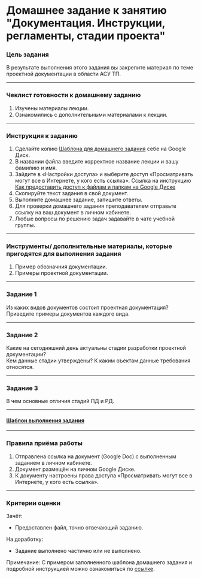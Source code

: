 # Домашнее задание к занятию "Документация. Инструкции, регламенты, стадии проекта"

### Цель задания

В результате выполнения этого задания вы закрепите материал по теме проектной документации в области АСУ ТП. 

------

### Чеклист готовности к домашнему заданию

1. Изучены материалы лекции.
2. Ознакомились с дополнительными материалами к лекции.

------

### Инструкция к заданию

1. Сделайте копию [Шаблона для домашнего задания](https://docs.google.com/document/d/1KtLntCSF0V9zyBNWoTEEDadnIvaHBuqHXCl_wkydmUk/edit?usp=sharing) себе на Google Диск.
1. В названии файла введите корректное название лекции и вашу фамилию и имя.
1. Зайдите в «Настройки доступа» и выберите доступ «Просматривать могут все в Интернете, у кого есть ссылка». Ссылка на инструкцию [Как предоставить доступ к файлам и папкам на Google Диске](https://support.google.com/docs/answer/2494822?hl=ru&co=GENIE.Platform%3DDesktop)
1. Скопируйте текст задания в свой документ.
1. Выполните домашнее задание, запишите ответы.
1. Для проверки домашнего задания преподавателем отправьте ссылку на ваш документ в личном кабинете.
1. Любые вопросы по решению задач задавайте в чате учебной группы.

------

### Инструменты/ дополнительные материалы, которые пригодятся для выполнения задания

1. Пример обозначния документации.
2. Примеры проектной документации.
------
### Задание 1

Из каких видов документов состоит проектная документация?  
Приведите примеры документов каждого вида.

------
### Задание 2

Какие на сегодняшний день актуальны стадии разработки проектной документации?  
Кем данные стадии утверждены?
К каким оъектам данные требования относятся. 

------
### Задание 3

В чем основные отличия стадий ПД и РД.

------
#### [Шаблон выполнения задания](https://docs.google.com/document/d/1youKpKm_JrC0UzDyUslIZW2E2bIv5OVlm_TQDvH5Pvs/edit)

------

### Правила приёма работы

1. Отправлена ссылка на документ (Google Doc) с выполненным заданием в личном кабинете.
2. Документ размещён на личном Google Диске.
3. К документу настроены права доступа «Просматривать могут все в Интернете, у кого есть ссылка».

------

### Критерии оценки

Зачёт:

- Предоставлен файл, точно отвечающий заданию.


На доработку:

- Задание выполнено частично или не выполнено.

Примечание: С примером заполненного шаблона домашнего задания и подробной инструкцией можно ознакомиться по [ссылке](https://docs.google.com/document/d/13m07fqimLwzddcF6zyRrPjMO16RGynagzdO64-PMXuA/edit?usp=sharing).
